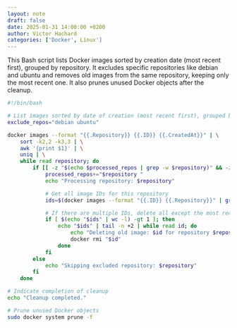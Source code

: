 ```yaml
---
layout: note
draft: false
date: 2025-01-31 14:00:00 +0200
author: Victor Hachard
categories: ['Docker', Linux']
---
```


This Bash script lists Docker images sorted by creation date (most recent first), grouped by repository. It excludes specific repositories like debian and ubuntu and removes old images from the same repository, keeping only the most recent one. It also prunes unused Docker objects after the cleanup.

```sh
#!/bin/bash

# List images sorted by date of creation (most recent first), grouped by repository only
exclude_repos="debian ubuntu"

docker images --format "{{.Repository}} {{.ID}} {{.CreatedAt}}" | \
    sort -k2,2 -k3,3 | \
    awk '{print $1}' | \
    uniq | \
    while read repository; do
        if [[ -z "$(echo $processed_repos | grep -w $repository)" && -z "$(echo $exclude_repos | grep -w $repository)" ]]; then
            processed_repos+="$repository "
            echo "Processing repository: $repository"

            # Get all image IDs for this repository
            ids=$(docker images --format "{{.ID}} {{.Repository}}" | grep "$repository" | awk '{print $1}')

            # If there are multiple IDs, delete all except the most recent
            if [ $(echo "$ids" | wc -l) -gt 1 ]; then
                echo "$ids" | tail -n +2 | while read id; do
                    echo "Deleting old image: $id for repository $repository"
                    docker rmi "$id"
                done
            fi
        else
            echo "Skipping excluded repository: $repository"
        fi
    done

# Indicate completion of cleanup
echo "Cleanup completed."

# Prune unused Docker objects
sudo docker system prune -f
```
